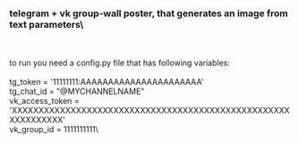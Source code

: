 ### telegram + vk group-wall poster, that generates an image from text parameters\
\
\
to run you need a config.py file that has following variables:\
\
tg_token = '11111111:AAAAAAAAAAAAAAAAAAAAAA'\
tg_chat_id = "@MYCHANNELNAME"\
vk_access_token = 'XXXXXXXXXXXXXXXXXXXXXXXXXXXXXXXXXXXXXXXXXXXXXXXXXXXXXXXXXXXXXX'\
vk_group_id = 1111111111\

